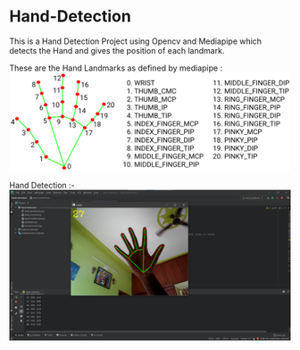 # Hand-Detection

This is a Hand Detection Project using Opencv and Mediapipe which detects the Hand and gives the position of each landmark.

These are the Hand Landmarks as defined by mediapipe :
![](https://github.com/rohankumarp/Hand-Detection/blob/main/hand_landmarks.png)

Hand Detection :-
![](https://github.com/rohankumarp/Hand-Detection/blob/main/Screenshot%202021-06-24%20141935.png)


